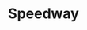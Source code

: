 ---
title: "Speedway"
url: /jacksonville/speedway-university-boulevard-north/
shop: Lebensmittel
---